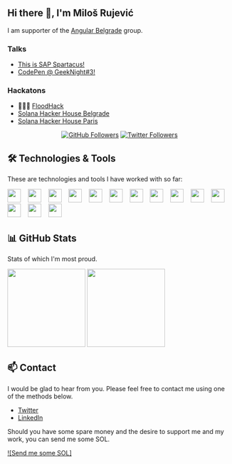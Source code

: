 ## Hi there 👋, I'm Miloš Rujević

I am supporter of the [Angular Belgrade](https://twitter.com/angularbelgrade) group.

### Talks

- [This is SAP Spartacus!](https://www.youtube.com/watch?v=0RWV5H8qKoc&t=71s)
- [CodePen @ GeekNight#3!](https://youtu.be/CNoo5XM6lhg?t=4231)

### Hackatons 

- 🥇🥇🥇 [FloodHack](https://www.rts.rs/page/magazine/ci/story/1880/%D0%A2%D0%B5%D1%85%D0%BD%D0%BE%D0%BB%D0%BE%D0%B3%D0%B8%D1%98a/1625000/%D0%9F%D1%80%D0%BE%D0%B3%D1%80%D0%B0%D0%BC%D0%B5%D1%80%D0%B8+%D1%83+%D0%B1%D0%BE%D1%80%D0%B1%D0%B8+%D0%BF%D1%80%D0%BE%D1%82%D0%B8%D0%B2+%D0%BF%D0%BE%D0%BF%D0%BB%D0%B0%D0%B2%D0%B0.html)
- [Solana Hacker House Belgrade](https://www.youtube.com/watch?v=U5v1jLaoThQ&t=942s)
- [Solana Hacker House Paris](https://youtu.be/-t-QstA2Nng?t=6128)


<p align="center">
<a href="https://github.com/itmilos"><img alt="GitHub Followers" src="https://img.shields.io/github/followers/itmilos?logo=GitHub&style=for-the-badge"/></a>
<a href="https://twitter.com/itmilos"><img alt="Twitter Followers" src="https://img.shields.io/twitter/follow/itmilos?color=blue&label=FOLLOWERS&logo=Twitter&logoColor=white&style=for-the-badge"/></a>
</p>


## :hammer_and_wrench: Technologies & Tools

These are technologies and tools I have worked with so far:

<div>
<img width="30" height="30" src="https://cdn.jsdelivr.net/gh/devicons/devicon/icons/html5/html5-plain.svg" />
&nbsp;&nbsp;
<img width="30" height="30"  src="https://cdn.jsdelivr.net/gh/devicons/devicon/icons/css3/css3-plain.svg" />
&nbsp;&nbsp;  
<img width="30" height="30"  src='https://cdn.jsdelivr.net/gh/devicons/devicon/icons/sass/sass-original.svg'>  
&nbsp;&nbsp;  
<img width="30" height="30"  src="https://cdn.jsdelivr.net/gh/devicons/devicon/icons/bootstrap/bootstrap-original.svg" />        
&nbsp;&nbsp;  
<img width="30" height="30"  src='https://cdn.jsdelivr.net/gh/devicons/devicon/icons/javascript/javascript-original.svg'>
&nbsp;&nbsp;  
<img width="30" height="30"  src='https://cdn.jsdelivr.net/gh/devicons/devicon/icons/typescript/typescript-original.svg'>
&nbsp;&nbsp;  
<img width="30" height="30"  src="https://cdn.jsdelivr.net/gh/devicons/devicon/icons/react/react-original.svg" />
&nbsp;&nbsp;
<img width="30" height="30"  src="https://cdn.jsdelivr.net/gh/devicons/devicon/icons/angularjs/angularjs-plain.svg" />
&nbsp;&nbsp;
<img width="30" height="30"  src="https://cdn.jsdelivr.net/gh/devicons/devicon/icons/rust/rust-plain.svg" />
&nbsp;&nbsp;
<img width="30" height="30"  src="https://cdn.jsdelivr.net/gh/devicons/devicon/icons/ruby/ruby-plain.svg" />
&nbsp;&nbsp;
<img width="30" height="30"  src="https://cdn.jsdelivr.net/gh/devicons/devicon/icons/git/git-plain.svg" />
&nbsp;&nbsp;  
<img width="30" height="30"  src="https://cdn.jsdelivr.net/gh/devicons/devicon/icons/npm/npm-original-wordmark.svg" />
&nbsp;&nbsp;  
<img width="30" height="30"  src="https://cdn.jsdelivr.net/gh/devicons/devicon/icons/figma/figma-original.svg" /> 
&nbsp;&nbsp;  
<img width="30" height="30"  src="https://cdn.jsdelivr.net/gh/devicons/devicon/icons/vscode/vscode-original.svg" />  
</div>


## :bar_chart: GitHub Stats

Stats of which I'm most proud.

<img height="175px" src="https://github-readme-stats.vercel.app/api?username=itmilos&show_icons=true&theme=tokyonight&include_all_commits=true&count_private=true&border_radius=0&hide_border=true"/> <img height="175px" src="https://github-readme-stats.vercel.app/api/top-langs/?username=itmilos&layout=compact&langs_count=9&border_radius=0&hide_border=true&theme=tokyonight&card_width=319"/>

## :mailbox: Contact

I would be glad to hear from you. Please feel free to contact me using one of the methods below.
  
- [Twitter](https://twitter.com/itmilos)
- [LinkedIn](https://www.linkedin.com/in/itmilos/)

Should you have some spare money and the desire to support me and my work, you can send me some SOL. 

[![Send me some SOL]](https://www.hel.io/pay/e3beab2a-6ed7-43bd-a9d7-602f9b1f8f61)
